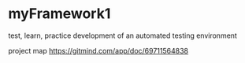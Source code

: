 # myFramework1
test, learn, practice
development of an automated testing environment

project map https://gitmind.com/app/doc/69711564838
